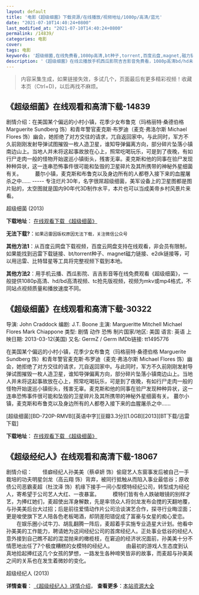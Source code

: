 ```yaml
---
layout: default
title: '电影《超级细菌》下载资源/在线播放/视频地址/1080p/高清/蓝光'
date: "2021-07-10T14:40:24+0800"
last_modified_at: "2021-07-10T14:40:24+0800"
permalink: /14839/
categories: 电影
cover:
tags: 电影
keywords: '超级细菌,在线免费看,1080p高清,bt种子,torrent,百度云盘,magnet,磁力链,迅雷下载资源'
description: '《超级细菌》在线云播放手机西瓜影院吉吉影音免费看，1080p高清bd/hd未删减完整版和tc抢先枪版，mkv/mp4格式，附带bt/torrent种子、magnet/磁力链、百度云盘、网盘资源迅雷下载链接'
---
```


>内容采集生成，如果链接失效，多试几个，页面最后有更多精彩视频！收藏本页（Ctrl+D)，以后再找不麻烦。


## 《超级细菌》在线观看和高清下载-14839

剧情介绍：在美国某个偏远的小村小镇，花季少女布鲁克（玛格丽特·桑德伯格 Marguerite Sundberg 饰）和青年警官麦克斯·布罗迪（麦克·弗洛尔斯 Michael Flores 饰）幽会，她拒绝了对方交往的请求，兀自返回家中。与此同时，军方不久前刚刚发射导弹试图摧毁一枚人造卫星，谁知导弹偏离方向，部分碎片坠落小镇南边山上。当地人并未将这起事故放在心上，照常吃喝玩乐，可是到了夜晚，有如行尸走肉一般的怪物开始逡巡小镇街头，残害无辜。麦克斯和他的同事在验尸发现种种异状，这一连串恐怖事件很可能和坠毁的卫星碎片及其所携带的神秘外星细菌有关。  　　蕞尔小镇，麦克斯和布鲁克以及身边所有的人都卷入接下来的血腥屠杀之中…… ----- 专注烂片30年，名字很屌超级细菌，美军设备上的卫星图都是图片贴的，太空图就是国内90年代3D制作水平，本片也可以当成美帝乡村风景片来看。


超级细菌 (2013)

**下载地址**： [在线观看下载 《超级细菌》](https://www.btbtdy.me/btdy/dy4989.html) 


**无法下载?**：`如果迅雷因版权原因无法下载，关注微信公众号 `

**其他方法1**：从百度云网盘下载视频，百度云网盘支持在线观看，非会员有限制，如果能找到迅雷下载链接、bt/torrent种子、magnet磁力链接、e2dk链接等，可以用迅雷、比特彗星等工具将完整视频下载到本地。

**其他方法2**：用手机云播、西瓜影院、吉吉影音等在线免费观看《超级细菌》，一般提供1080p高清、hd/bd高清视频、tc抢先版视频，视频为mkv或mp4格式，不同站点视频质量和播放速度不同。


## 《超级细菌》在线观看和高清下载-30322

导演: John Craddock 编剧: J.T. Boone 主演: Margueritte Mitchell Michael Flores Mark Chiappone 类型: 剧情 动作 恐怖 制片国家/地区: 美国 语言: 英语 上映日期: 2013-03-12(美国) 又名: GermZ / Germ IMDb链接: tt1495776

在美国某个偏远的小村小镇，花季少女布鲁克（玛格丽特·桑德伯格 Marguerite Sundberg 饰）和青年警官麦克斯·布罗迪（麦克·弗洛尔斯 Michael Flores 饰）幽会，她拒绝了对方交往的请求，兀自返回家中。与此同时，军方不久前刚刚发射导弹试图摧毁一枚人造卫星，谁知导弹偏离方向，部分碎片坠落小镇南边山上。当地人并未将这起事故放在心上，照常吃喝玩乐，可是到了夜晚，有如行尸走肉一般的怪物开始逡巡小镇街头，残害无辜。麦克斯和他的同事在验尸发现种种异状，这一连串恐怖事件很可能和坠毁的卫星碎片及其所携带的神秘外星细菌有关。 蕞尔小镇，麦克斯和布鲁克以及身边所有的人都卷入接下来的血腥屠杀之中……


[超级细菌][BD-720P-RMVB][英语中字][豆瓣3.3分][1.0GB][2013][BT下载/迅雷下载]

**下载地址**： [在线观看下载 《超级细菌》](https://www.btdx8.com/torrent/germ_2013.html) 


## 《超级经纪人》在线观看和高清下载-18067

剧情介绍：　　怪癖经纪人孙美美（蔡卓妍 饰）偷窥艺人东窗事发后被自己一手栽培的功夫明星剑龙（高云翔 饰）背弃，被同行抵触从而陷入事业最低谷；原收债公司恶霸麦超（杜汶泽 饰）机缘下接手一间小型模特经纪公司，转型成为经纪人，寄希望于公司艺人大红、一夜暴富。  　　模特们皆有令人跌破眼镜的别样才艺，为捧红她们，麦超使出浑身解数，先是率领众人将剑龙发布会搅的天翻地覆，与孙美美后台大过招；后是前往爱情动作片公司洽谈演艺合作，探寻行业晦涩面；更是唆使旗下艺人陪各色老板喝酒，却阴差阳错促成了富豪与女星的痴心爱恋。  　　在娱乐圈小试牛刀、胡乱翻腾一阵后，麦超着手实施专业造星大计划。他看中孙美美的工作能力，聘请她为这间经纪公司的首席经纪人。正处事业低谷的经纪人意外接到自己瞧不起的混混抛来的橄榄枝，在窘迫的经济状况面前，孙美美十分不情愿地出任了7个极度糟糕的女模特的经纪人。  　　由最初的游戏人生态度到认真地拾起捧红这几个女孩的梦想，一路发生各种啼笑皆非的故事，而麦超与孙美美之间的关系也在发生着微妙的变化。


超级经纪人 (2013)

**详情查看**： [《超级经纪人》详情介绍](/movie/18067/)， **查看更多**：[本站资源大全](/movie/t/all/)

